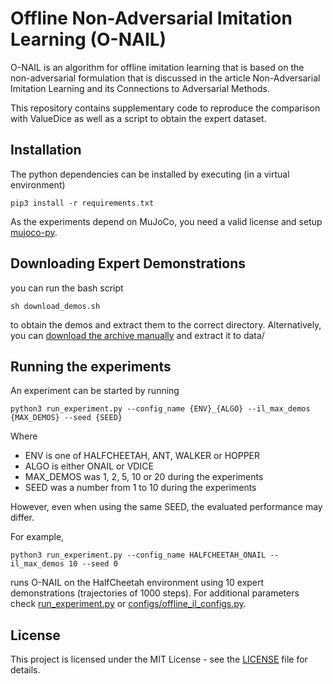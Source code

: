 # Offline Non-Adversarial Imitation Learning (O-NAIL)
O-NAIL is an algorithm for offline imitation learning that is based on the non-adversarial formulation 
that is discussed in the article Non-Adversarial Imitation Learning and its Connections to Adversarial Methods.

This repository contains supplementary code to reproduce the comparison with ValueDice as well as a script to obtain the expert dataset.

## Installation
The python dependencies can be installed by executing (in a virtual environment)
```
pip3 install -r requirements.txt
```
As the experiments depend on MuJoCo, you need a valid license and setup [mujoco-py](https://github.com/openai/mujoco-py).

## Downloading Expert Demonstrations
you can run the bash script
```
sh download_demos.sh
```
to obtain the demos and extract them to the correct directory. Alternatively, you can [download the archive manually](https://zenodo.org/record/3976695/files/demos.tar.gz) and extract it to data/

## Running the experiments
An experiment can be started by running
```
python3 run_experiment.py --config_name {ENV}_{ALGO} --il_max_demos {MAX_DEMOS} --seed {SEED}
```
Where 
* ENV is one of HALFCHEETAH, ANT, WALKER or HOPPER
* ALGO is either ONAIL or VDICE
* MAX_DEMOS was 1, 2, 5, 10 or 20 during the experiments
* SEED was a number from 1 to 10 during the experiments

However, even when using the same SEED, the evaluated performance may differ.

For example, 
```
python3 run_experiment.py --config_name HALFCHEETAH_ONAIL --il_max_demos 10 --seed 0
```
runs O-NAIL on the HalfCheetah environment using 10 expert demonstrations (trajectories of 1000 steps).
For additional parameters check [run_experiment.py](run_experiment.py) or [configs/offline_il_configs.py](configs/offline_il_configs.py).

## License
This project is licensed under the MIT License - see the [LICENSE](LICENSE) file for details.
